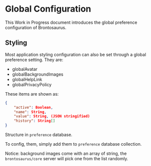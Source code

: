 # Global Configuration

This Work in Progress document introduces the global preference configuration of Brontosaurus.

## Styling

Most application styling configuration can also be set through a global preference setting. They are:

-   globalAvatar
-   globalBackgroundImages
-   globalHelpLink
-   globalPrivacyPolicy

These items are shown as:

```json
{
    "active": Boolean,
    "name": String,
    "value": String, (JSON stringified)
    "history": String[]
}
```

Structure in `preference` database.

To config, them, simply add them to `preference` database collection.

Notice: background images come with an array of string, the `brontosaurus/core` server will pick one from the list randomly.
